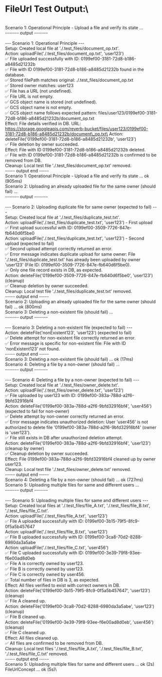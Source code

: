 # FileUrl Test Output:\
\
Scenario 1: Operational Principle - Upload a file and verify its state ...\
\------- output -------\
\
\--- Scenario 1: Operational Principle ---\
Setup: Created local file at './.test\_files/document\_op.txt'.\
Action: uploadFile('./.test\_files/document\_op.txt', 'user123')\
✅ File uploaded successfully with ID: 0199ef00-3181-72d8-b186-a8485d21232b\
✅ File with ID 0199ef00-3181-72d8-b186-a8485d21232b found in the database.\
✅ Stored filePath matches original: ./.test\_files/document\_op.txt\
✅ Stored owner matches: user123\
✅ File has a URL (not undefined).\
✅ File URL is not empty.\
✅ GCS object name is stored (not undefined).\
✅ GCS object name is not empty.\
✅ GCS object name follows expected pattern: files/user123/0199ef00-3181-72d8-b186-a8485d21232b/document\_op.txt\
Effect: File details verified in DB. URL: https://storage.googleapis.com/reverb-bucket/files/user123/0199ef00-3181-72d8-b186-a8485d21232b/document\_op.txt\
Action: deleteFile('0199ef00-3181-72d8-b186-a8485d21232b', 'user123')\
✅ File deletion by owner succeeded.\
Effect: File with ID 0199ef00-3181-72d8-b186-a8485d21232b deleted.\
✅ File with ID 0199ef00-3181-72d8-b186-a8485d21232b is confirmed to be removed from DB.\
Cleanup: Local test file './.test\_files/document\_op.txt' removed.\
\----- output end -----\
Scenario 1: Operational Principle - Upload a file and verify its state ... ok (905ms)\
Scenario 2: Uploading an already uploaded file for the same owner (should fail) ...\
\------- output -------\
\
\--- Scenario 2: Uploading duplicate file for same owner (expected to fail) ---\
Setup: Created local file at './.test\_files/duplicate\_test.txt'.\
Action: uploadFile('./.test\_files/duplicate\_test.txt', 'user123') - First upload\
✅ First upload successful with ID: 0199ef00-3509-7726-847e-fb640d6f5be0\
Action: uploadFile('./.test\_files/duplicate\_test.txt', 'user123') - Second upload (expected to fail)\
✅ Second upload attempt correctly returned an error.\
✅ Error message indicates duplicate upload for same owner: File './.test\_files/duplicate\_test.txt' has already been uploaded by owner 'user123' (File ID: 0199ef00-3509-7726-847e-fb640d6f5be0).\
✅ Only one file record exists in DB, as expected.\
Action: deleteFile('0199ef00-3509-7726-847e-fb640d6f5be0', 'user123') (cleanup)\
✅ Cleanup deletion by owner succeeded.\
Cleanup: Local test file './.test\_files/duplicate\_test.txt' removed.\
\----- output end -----\
Scenario 2: Uploading an already uploaded file for the same owner (should fail) ... ok (800ms)\
Scenario 3: Deleting a non-existent file (should fail) ...\
\------- output -------\
\
\--- Scenario 3: Deleting a non-existent file (expected to fail) ---\
Action: deleteFile('nonExistent123', 'user123') (expected to fail)\
✅ Delete attempt for non-existent file correctly returned an error.\
✅ Error message is specific for non-existent file: File with ID 'nonExistent123' not found.\
\----- output end -----\
Scenario 3: Deleting a non-existent file (should fail) ... ok (17ms)\
Scenario 4: Deleting a file by a non-owner (should fail) ...\
\------- output -------\
\
\--- Scenario 4: Deleting a file by a non-owner (expected to fail) ---\
Setup: Created local file at './.test\_files/owner\_delete.txt'.\
Action: uploadFile('./.test\_files/owner\_delete.txt', 'user123')\
✅ File uploaded by user123 with ID: 0199ef00-383a-788d-a2f6-9bfd32916bf4\
Action: deleteFile('0199ef00-383a-788d-a2f6-9bfd32916bf4', 'user456') (expected to fail for non-owner)\
✅ Delete attempt by non-owner correctly returned an error.\
✅ Error message indicates unauthorized deletion: User 'user456' is not authorized to delete file '0199ef00-383a-788d-a2f6-9bfd32916bf4' (owner is 'user123').\
✅ File still exists in DB after unauthorized deletion attempt.\
Action: deleteFile('0199ef00-383a-788d-a2f6-9bfd32916bf4', 'user123') (cleanup by owner)\
✅ Cleanup deletion by owner succeeded.\
Effect: File 0199ef00-383a-788d-a2f6-9bfd32916bf4 cleaned up by owner user123.\
Cleanup: Local test file './.test\_files/owner\_delete.txt' removed.\
\----- output end -----\
Scenario 4: Deleting a file by a non-owner (should fail) ... ok (727ms)\
Scenario 5: Uploading multiple files for same and different users ...\
\------- output -------\
\
\--- Scenario 5: Uploading multiple files for same and different users ---\
Setup: Created local files at './.test\_files/file\_A.txt', './.test\_files/file\_B.txt', './.test\_files/file\_C.txt'.\
Action: uploadFile('./.test\_files/file\_A.txt', 'user123')\
✅ File A uploaded successfully with ID: 0199ef00-3b15-79f5-8fc9-0f5a5b457647\
Action: uploadFile('./.test\_files/file\_B.txt', 'user123')\
✅ File B uploaded successfully with ID: 0199ef00-3ca8-70d2-8288-6980da3a5abe\
Action: uploadFile('./.test\_files/file\_C.txt', 'user456')\
✅ File C uploaded successfully with ID: 0199ef00-3e39-79f8-93ee-f6e00ad8d0eb\
✅ File A is correctly owned by user123.\
✅ File B is correctly owned by user123.\
✅ File C is correctly owned by user456.\
✅ Total number of files in DB is 3, as expected.\
Effect: All files verified to exist with correct owners in DB.\
Action: deleteFile('0199ef00-3b15-79f5-8fc9-0f5a5b457647', 'user123') (cleanup)\
✅ File A cleaned up.\
Action: deleteFile('0199ef00-3ca8-70d2-8288-6980da3a5abe', 'user123') (cleanup)\
✅ File B cleaned up.\
Action: deleteFile('0199ef00-3e39-79f8-93ee-f6e00ad8d0eb', 'user456') (cleanup)\
✅ File C cleaned up.\
Effect: All files cleaned up.\
✅ All files are confirmed to be removed from DB.\
Cleanup: Local test files './.test\_files/file\_A.txt', './.test\_files/file\_B.txt', './.test\_files/file\_C.txt' removed.\
\----- output end -----\
Scenario 5: Uploading multiple files for same and different users ... ok (2s)\
FileUrlConcept ... ok (5s)\
